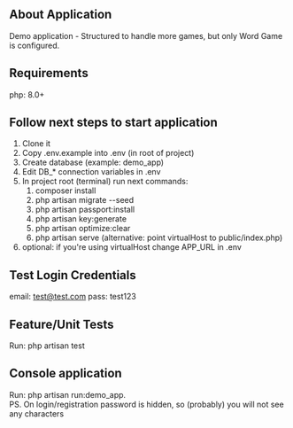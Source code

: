 ## About Application

Demo application - Structured to handle more games, but only Word Game is configured.

## Requirements
php: 8.0+

## Follow next steps to start application
1. Clone it
2. Copy .env.example into .env (in root of project)
3. Create database (example: demo_app)
4. Edit DB_* connection variables in .env
5. In project root (terminal) run next commands: 
   1. composer install
   2. php artisan migrate --seed
   3. php artisan passport:install
   4. php artisan key:generate
   5. php artisan optimize:clear
   6. php artisan serve (alternative: point virtualHost to public/index.php)
7. optional: if you're using virtualHost change APP_URL in .env

## Test Login Credentials
email: test@test.com
pass: test123

## Feature/Unit Tests
Run: php artisan test

## Console application

Run: php artisan run:demo_app.<br>
PS. On login/registration password is hidden, so (probably) you will not see any characters

